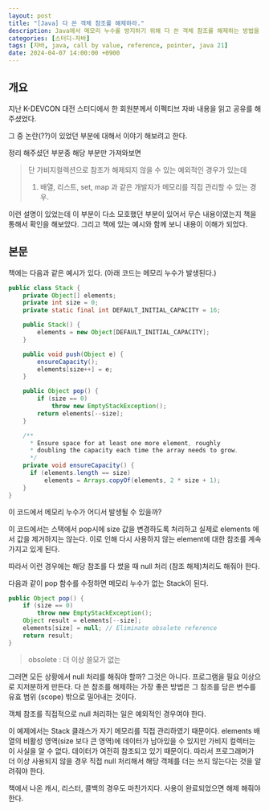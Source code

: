 ```yaml
---
layout: post
title: "[Java] 다 쓴 객체 참조를 해제하라."
description: Java에서 메모리 누수를 방지하기 위해 다 쓴 객체 참조를 해제하는 방법을 설명합니다. 스택 구현 예시를 통해 pop 메서드에서 요소를 제거할 때 null 처리를 하지 않으면 메모리 누수가 발생할 수 있음을 보여줍니다. 참조를 직접 null 처리하는 것은 예외적인 경우에만 필요하며, 일반적으로는 변수의 유효 범위를 벗어나게 하여 참조를 해제하는 것이 바람직합니다. 가비지 컬렉터가 비활성 영역의 데이터를 인식하지 못하므로, 프로그래머가 직접 관리해야 할 필요가 있습니다.
categories: [스터디-자바]
tags: [자바, java, call by value, reference, pointer, java 21]
date: 2024-04-07 14:00:00 +0900
---
```


## 개요

지난 K-DEVCON 대전 스터디에서 한 회원분께서 이펙티브 자바 내용을 읽고 공유를 해주셨었다.

그 중 논란(??)이 있었던 부분에 대해서 이야기 해보려고 한다.

정리 해주셨던 부분중 해당 부분만 가져와보면

> 단 가비지컬렉션으로 참조가 해제되지 않을 수 있는 예외적인 경우가 있는데
>
> 1. 배열, 리스트, set, map 과 같은 개발자가 메모리를 직접 관리할 수 있는 경우.

이런 설명이 있었는데 이 부분이 다소 모호했던 부분이 있어서 무슨 내용이였는지 책을 통해서 확인을 해보았다. 그리고 책에 있는 예시와 함께 보니 내용이 이해가 되었다.

## 본문

책에는 다음과 같은 예시가 있다. (아래 코드는 메모리 누수가 발생된다.)

```java
public class Stack {
    private Object[] elements;
    private int size = 0;
    private static final int DEFAULT_INITIAL_CAPACITY = 16;

    public Stack() {
        elements = new Object[DEFAULT_INITIAL_CAPACITY];
    }

    public void push(Object e) {
        ensureCapacity();
        elements[size++] = e;
    }

    public Object pop() {
        if (size == 0)
            throw new EmptyStackException();
        return elements[--size];
    }

    /**
      * Ensure space for at least one more element, roughly
      * doubling the capacity each time the array needs to grow.
      */
    private void ensureCapacity() {
      if (elements.length == size)
          elements = Arrays.copyOf(elements, 2 * size + 1);
    }
}
```

이 코드에서 메모리 누수가 어디서 발생될 수 있을까?

이 코드에서는 스택에서 pop시에 size 값을 변경하도록 처리하고 실제로 elements 에서 값을 제거하지는 않는다. 이로 인해 다시 사용하지 않는 element에 대한 참조를 계속 가지고 있게 된다.

따라서 이런 경우에는 해당 참조를 다 썼을 때 null 처리 (참조 해제)처리도 해줘야 한다.

다음과 같이 pop 함수를 수정하면 메모리 누수가 없는 Stack이 된다.

```java
public Object pop() {
    if (size == 0)
        throw new EmptyStackException();
    Object result = elements[--size];
    elements[size] = null; // Eliminate obsolete reference
    return result;
}
```

> obsolete : 더 이상 쓸모가 없는

그러면 모든 상황에서 null 처리를 해줘야 할까? 그것은 아니다. 프로그램을 필요 이상으로 지저분하게 만든다. 다 쓴 참조를 해제하는 가장 좋은 방법은 그 참조를 담은 변수를 유효 범위 (scope) 밖으로 밀어내는 것이다.

객체 참조를 직접적으로 null 처리하는 일은 예외적인 경우여야 한다.

이 예제에서는 Stack 클래스가 자기 메모리를 직접 관리하였기 때문이다. elements 배열의 비활성 영역(size 보다 큰 영역)에 데이터가 남아있을 수 있지만 가비지 컬렉터는 이 사실을 알 수 없다. 데이터가 여전히 참조되고 있기 때문이다. 따라서 프로그래머가 더 이상 사용되지 않을 경우 직접 null 처리해서 해당 객체를 더는 쓰지 않는다는 것을 알려줘야 한다.

책에서 나온 캐시, 리스터, 콜백의 경우도 마찬가지다. 사용이 완료되었으면 해제 해줘야한다.
